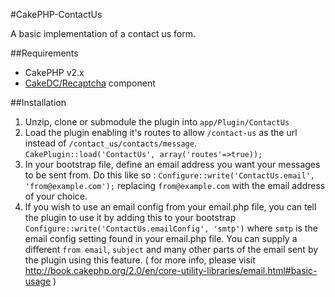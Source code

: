 #CakePHP-ContactUs

A basic implementation of a contact us form.

##Requirements
* CakePHP v2.x
* [CakeDC/Recaptcha](https://github.com/CakeDC/recaptcha) component

##Installation
1. Unzip, clone or submodule the plugin into `app/Plugin/ContactUs`
1. Load the plugin enabling it's routes to allow `/contact-us` as the url instead of `/contact_us/contacts/message`.
  `CakePlugin::load('ContactUs', array('routes'=>true));`
1. In your bootstrap file, define an email address you want your messages to be sent from. Do this like so : `Configure::write('ContactUs.email', 'from@example.com');` replacing `from@example.com` with the email address of your choice.
1. If you wish to use an email config from your email.php file, you can tell the plugin to use it by adding this to your bootstrap `Configure::write('ContactUs.emailConfig', 'smtp')` where `smtp` is the email config
setting found in your email.php file. You can supply a different `from email`, `subject` and many other parts of the email sent by the plugin using this feature.
( for more info, please visit http://book.cakephp.org/2.0/en/core-utility-libraries/email.html#basic-usage )

